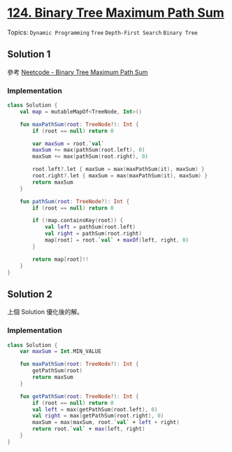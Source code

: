 # [124. Binary Tree Maximum Path Sum](https://leetcode.com/problems/binary-tree-maximum-path-sum)

Topics: `Dynamic Programming` `Tree` `Depth-First Search` `Binary Tree`

## Solution 1

參考 [Neetcode - Binary Tree Maximum Path Sum](https://youtu.be/Hr5cWUld4vU?si=rQiEy-jtLKoGyCyQ)

### Implementation

```kotlin
class Solution {
    val map = mutableMapOf<TreeNode, Int>()

    fun maxPathSum(root: TreeNode?): Int {
        if (root == null) return 0

        var maxSum = root.`val`
        maxSum += max(pathSum(root.left), 0)
        maxSum += max(pathSum(root.right), 0)

        root.left?.let { maxSum = max(maxPathSum(it), maxSum) }
        root.right?.let { maxSum = max(maxPathSum(it), maxSum) }
        return maxSum
    }

    fun pathSum(root: TreeNode?): Int {
        if (root == null) return 0

        if (!map.containsKey(root)) {
            val left = pathSum(root.left)
            val right = pathSum(root.right)
            map[root] = root.`val` + maxOf(left, right, 0)
        }

        return map[root]!!
    }    
}
```

## Solution 2

上個 Solution 優化後的解。

### Implementation

```kotlin
class Solution {
    var maxSum = Int.MIN_VALUE

    fun maxPathSum(root: TreeNode?): Int {
        getPathSum(root)
        return maxSum
    }

    fun getPathSum(root: TreeNode?): Int {
        if (root == null) return 0
        val left = max(getPathSum(root.left), 0)
        val right = max(getPathSum(root.right), 0)
        maxSum = max(maxSum, root.`val` + left + right)
        return root.`val` + max(left, right)
    }
}
```
